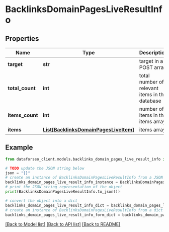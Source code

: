 # BacklinksDomainPagesLiveResultInfo


## Properties

Name | Type | Description | Notes
------------ | ------------- | ------------- | -------------
**target** | **str** | target in a POST array | [optional] 
**total_count** | **int** | total number of relevant items in the database | [optional] 
**items_count** | **int** | number of items in the items array | [optional] 
**items** | [**List[BacklinksDomainPagesLiveItem]**](BacklinksDomainPagesLiveItem.md) | items array | [optional] 

## Example

```python
from dataforseo_client.models.backlinks_domain_pages_live_result_info import BacklinksDomainPagesLiveResultInfo

# TODO update the JSON string below
json = "{}"
# create an instance of BacklinksDomainPagesLiveResultInfo from a JSON string
backlinks_domain_pages_live_result_info_instance = BacklinksDomainPagesLiveResultInfo.from_json(json)
# print the JSON string representation of the object
print(BacklinksDomainPagesLiveResultInfo.to_json())

# convert the object into a dict
backlinks_domain_pages_live_result_info_dict = backlinks_domain_pages_live_result_info_instance.to_dict()
# create an instance of BacklinksDomainPagesLiveResultInfo from a dict
backlinks_domain_pages_live_result_info_form_dict = backlinks_domain_pages_live_result_info.from_dict(backlinks_domain_pages_live_result_info_dict)
```
[[Back to Model list]](../README.md#documentation-for-models) [[Back to API list]](../README.md#documentation-for-api-endpoints) [[Back to README]](../README.md)


